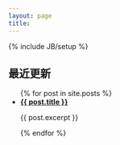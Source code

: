 ```yaml
---
layout: page
title: 
---
```

{% include JB/setup %}

## 最近更新

<ul class="posts">
  {% for post in site.posts %}
    <li>
        <b><a href="{{ BASE_PATH }}{{ post.url }}">{{ post.title }}</a></b>
        <p>{{ post.excerpt }}</p>
    </li>
  {% endfor %}
</ul>

